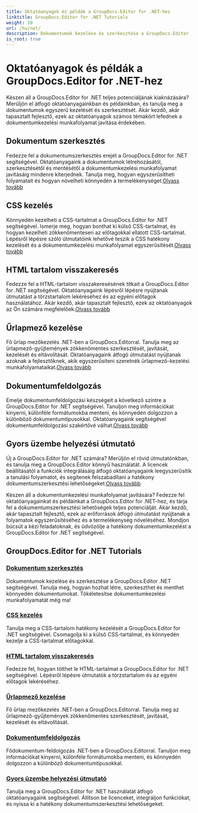 ```yaml
---
title: Oktatóanyagok és példák a GroupDocs.Editor for .NET-hez
linktitle: GroupDocs.Editor for .NET Tutorials
weight: 10
url: /hu/net/
description: Dokumentumok kezelése és szerkesztése a GroupDocs.Editor .NET segítségével. Tanuljon meg dokumentumfeldolgozást, dokumentumszerkesztést, HTML-tartalom-visszakeresést, űrlapmező-kezelést és még sok mást!
is_root: true
---
```


# Oktatóanyagok és példák a GroupDocs.Editor for .NET-hez


Készen áll a GroupDocs.Editor for .NET teljes potenciáljának kiaknázására? Merüljön el átfogó oktatóanyagainkban és példáinkban, és tanulja meg a dokumentumok egyszerű kezelését és szerkesztését. Akár kezdő, akár tapasztalt fejlesztő, ezek az oktatóanyagok számos témakört lefednek a dokumentumkezelési munkafolyamat javítása érdekében.

## Dokumentum szerkesztés

 Fedezze fel a dokumentumszerkesztés erejét a GroupDocs.Editor for .NET segítségével. Oktatóanyagaink a dokumentumok létrehozásától, szerkesztésétől és mentésétől a dokumentumkezelési munkafolyamat javításáig mindenre kiterjednek. Tanulja meg, hogyan egyszerűsítheti folyamatait és hogyan növelheti könnyedén a termelékenységet.[Olvass tovább](./document-editing/)

## CSS kezelés

 Könnyedén kezelheti a CSS-tartalmat a GroupDocs.Editor for .NET segítségével. Ismerje meg, hogyan bonthat ki külső CSS-tartalmat, és hogyan kezelheti zökkenőmentesen az előtagokkal ellátott CSS-tartalmat. Lépésről lépésre szóló útmutatóink lehetővé teszik a CSS hatékony kezelését és a dokumentumkezelési munkafolyamat egyszerűsítését.[Olvass tovább](./css-handling/)

## HTML tartalom visszakeresés

Fedezze fel a HTML-tartalom visszakeresésének titkait a GroupDocs.Editor for .NET segítségével. Oktatóanyagaink lépésről lépésre nyújtanak útmutatást a törzstartalom lekéréséhez és az egyéni előtagok használatához. Akár kezdő, akár tapasztalt fejlesztő, ezek az oktatóanyagok az Ön számára megfelelőek.[Olvass tovább](./html-content-retrieval/)

## Űrlapmező kezelése

 Fő űrlap mezőkezelés .NET-ben a GroupDocs.Editorral. Tanulja meg az űrlapmező-gyűjtemények zökkenőmentes szerkesztését, javítását, kezelését és eltávolítását. Oktatóanyagaink átfogó útmutatást nyújtanak azoknak a fejlesztőknek, akik egyszerűsíteni szeretnék űrlapmező-kezelési munkafolyamataikat.[Olvass tovább](./form-field-management/)

## Dokumentumfeldolgozás

 Emelje dokumentumfeldolgozási készségeit a következő szintre a GroupDocs.Editor for .NET segítségével. Tanuljon meg információkat kinyerni, különféle formátumokba menteni, és könnyedén dolgozzon a különböző dokumentumtípusokkal. Oktatóanyagaink segítségével dokumentumfeldolgozási szakértővé válhat.[Olvass tovább](./document-processing/)

## Gyors üzembe helyezési útmutató

Új a GroupDocs.Editor for .NET számára? Merüljön el rövid útmutatónkban, és tanulja meg a GroupDocs.Editor könnyű használatát. A licencek beállításától a funkciók integrálásáig átfogó oktatóanyagaink leegyszerűsítik a tanulási folyamatot, és segítenek felszabadítani a hatékony dokumentumszerkesztési lehetőségeket.[Olvass tovább](./quick-start-guide/)

Készen áll a dokumentumkezelési munkafolyamat javítására? Fedezze fel oktatóanyagainkat és példáinkat a GroupDocs.Editor for .NET-hez, és tárja fel a dokumentumszerkesztési lehetőségek teljes potenciálját. Akár kezdő, akár tapasztalt fejlesztő, ezek az erőforrások átfogó útmutatást nyújtanak a folyamatok egyszerűsítéséhez és a termelékenység növeléséhez. Mondjon búcsút a kézi feladatoknak, és üdvözölje a hatékony dokumentumkezelést a GroupDocs.Editor for .NET segítségével.
## GroupDocs.Editor for .NET Tutorials 
### [Dokumentum szerkesztés](./document-editing/)
Dokumentumok kezelése és szerkesztése a GroupDocs.Editor .NET segítségével. Tanulja meg, hogyan hozhat létre, szerkeszthet és menthet könnyedén dokumentumokat. Tökéletesítse dokumentumkezelési munkafolyamatát még ma!
### [CSS kezelés](./css-handling/)
Tanulja meg a CSS-tartalom hatékony kezelését a GroupDocs.Editor for .NET segítségével. Csomagolja ki a külső CSS-tartalmat, és könnyedén kezelje a CSS-tartalmat előtagokkal.
### [HTML tartalom visszakeresés](./html-content-retrieval/)
Fedezze fel, hogyan tölthet le HTML-tartalmat a GroupDocs.Editor for .NET segítségével. Lépésről lépésre útmutatók a törzstartalom és az egyéni előtagok lekéréséhez.
### [Űrlapmező kezelése](./form-field-management/)
Fő űrlap mezőkezelés .NET-ben a GroupDocs.Editorral. Tanulja meg az űrlapmező-gyűjtemények zökkenőmentes szerkesztését, javítását, kezelését és eltávolítását.
### [Dokumentumfeldolgozás](./document-processing/)
Fődokumentum-feldolgozás .NET-ben a GroupDocs.Editorral. Tanuljon meg információkat kinyerni, különféle formátumokba menteni, és könnyedén dolgozzon a különböző dokumentumtípusokkal.
### [Gyors üzembe helyezési útmutató](./quick-start-guide/)
Tanulja meg a GroupDocs.Editor for .NET használatát átfogó oktatóanyagaink segítségével. Állítson be licenceket, integráljon funkciókat, és nyissa ki a hatékony dokumentumszerkesztési lehetőségeket.